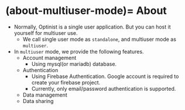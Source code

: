 (about-multiuser-mode)=
About
=====

- Normally, Optinist is a single user application. But you can host it yourself for multiuser use.
  - We call single user mode as `standalone`, and multiuser mode as `multiuser`.
- In `multiuser` mode, we provide the following features.
  - Account management
    - Using mysql(or mariadb) database.
  - Authentication
    - Using Firebase Authentication. Google account is required to create your firebase project.
    - Currently, only email/password authentication is supported.
  - Data management
  - Data sharing
